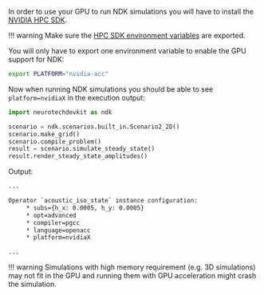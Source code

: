 In order to use your GPU to run NDK simulations you will have to install the [NVIDIA HPC SDK](https://developer.nvidia.com/hpc-sdk-downloads).

!!! warning
    Make sure the [HPC SDK environment variables](https://docs.nvidia.com/hpc-sdk/hpc-sdk-install-guide/index.html#install-linux-end-usr-env-settings) are exported.

You will only have to export one environment variable to enable the GPU support for NDK:

```bash
export PLATFORM="nvidia-acc"
```

Now when running NDK simulations you should be able to see `platform=nvidiaX` in the execution output:

```py
import neurotechdevkit as ndk

scenario = ndk.scenarios.built_in.Scenario2_2D()
scenario.make_grid()
scenario.compile_problem()
result = scenario.simulate_steady_state()
result.render_steady_state_amplitudes()
```

Output:
```bash
...

Operator `acoustic_iso_state` instance configuration:
	 * subs={h_x: 0.0005, h_y: 0.0005}
	 * opt=advanced
	 * compiler=pgcc
	 * language=openacc
	 * platform=nvidiaX

...
```

!!! warning
	Simulations with high memory requirement (e.g. 3D simulations) may not fit in the GPU and running them with GPU acceleration might crash the simulation.
